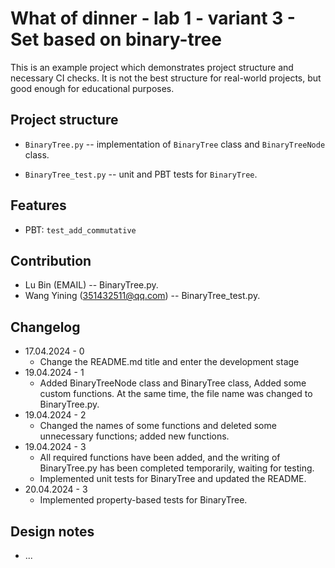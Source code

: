 # What of dinner - lab 1 - variant 3 - Set based on binary-tree

This is an example project which demonstrates project structure and necessary
CI checks. It is not the best structure for real-world projects, but good
enough for educational purposes.

## Project structure

- `BinaryTree.py` -- implementation of `BinaryTree` class and `BinaryTreeNode` class.
 
- `BinaryTree_test.py` -- unit and PBT tests for `BinaryTree`.

## Features

- PBT: `test_add_commutative`

## Contribution

- Lu Bin (EMAIL) -- BinaryTree.py.
- Wang Yining (351432511@qq.com) -- BinaryTree_test.py.

## Changelog

- 17.04.2024 - 0
  - Change the README.md title and enter the development stage
- 19.04.2024 - 1
  - Added BinaryTreeNode class and BinaryTree class, Added some custom functions. At the same time, the file name was changed to BinaryTree.py.
- 19.04.2024 - 2
  - Changed the names of some functions and deleted some unnecessary functions; added new functions.
- 19.04.2024 - 3
  - All required functions have been added, and the writing of BinaryTree.py has been completed temporarily, waiting for testing.
  - Implemented unit tests for BinaryTree and updated the README.
- 20.04.2024 - 3
  - Implemented property-based tests for BinaryTree.

## Design notes

- ...

